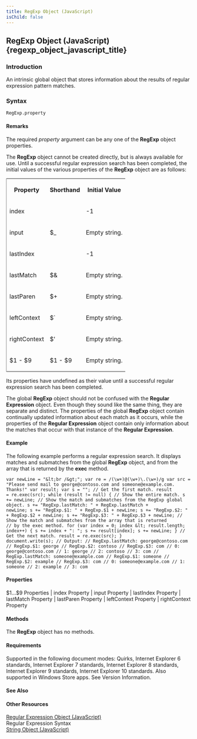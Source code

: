 ```yaml
---
title: RegExp Object (JavaScript)
isChild: false
---
```


## RegExp Object (JavaScript) {regexp_object_javascript_title}

### Introduction 

 An intrinsic global object that stores information about the results of regular expression pattern matches.

### Syntax 

```
RegExp.property
```

#### Remarks 

<div id="languageReferenceRemarksSection" class="section" name="collapseableSection" style="">
  <p xmlns:util="util">
    The required <i>property</i> argument can be any one of the <b>RegExp</b> object properties.
  </p>
  <p xmlns:util="util">
    The <b>RegExp</b> object cannot be created directly, but is always available for use. Until a successful regular expression search has been completed, the initial values of the various properties
    of the <b>RegExp</b> object are as follows:
  </p>
  <div class="caption"></div>
  <div class="tableSection">
    <table width="50%" cellspacing="2" cellpadding="5" frame="lhs">
      <tr>
        <th>
          <p xmlns:util="util">
            Property
          </p>
        </th>
        <th>
          <p xmlns:util="util">
            Shorthand
          </p>
        </th>
        <th>
          <p xmlns:util="util">
            Initial Value
          </p>
        </th>
      </tr>
      <tr>
        <td>
          <p xmlns:util="util">
            index
          </p>
        </td>
        <td>
          <p xmlns:util="util">
            &nbsp;
          </p>
        </td>
        <td>
          <p xmlns:util="util">
            -1
          </p>
        </td>
      </tr>
      <tr>
        <td>
          <p xmlns:util="util">
            input
          </p>
        </td>
        <td>
          <p xmlns:util="util">
            $_
          </p>
        </td>
        <td>
          <p xmlns:util="util">
            Empty string.
          </p>
        </td>
      </tr>
      <tr>
        <td>
          <p xmlns:util="util">
            lastIndex
          </p>
        </td>
        <td>
          <p xmlns:util="util">
            &nbsp;
          </p>
        </td>
        <td>
          <p xmlns:util="util">
            -1
          </p>
        </td>
      </tr>
      <tr>
        <td>
          <p xmlns:util="util">
            lastMatch
          </p>
        </td>
        <td>
          <p xmlns:util="util">
            $&amp;
          </p>
        </td>
        <td>
          <p xmlns:util="util">
            Empty string.
          </p>
        </td>
      </tr>
      <tr>
        <td>
          <p xmlns:util="util">
            lastParen
          </p>
        </td>
        <td>
          <p xmlns:util="util">
            $+
          </p>
        </td>
        <td>
          <p xmlns:util="util">
            Empty string.
          </p>
        </td>
      </tr>
      <tr>
        <td>
          <p xmlns:util="util">
            leftContext
          </p>
        </td>
        <td>
          <p xmlns:util="util">
            $`
          </p>
        </td>
        <td>
          <p xmlns:util="util">
            Empty string.
          </p>
        </td>
      </tr>
      <tr>
        <td>
          <p xmlns:util="util">
            rightContext
          </p>
        </td>
        <td>
          <p xmlns:util="util">
            $'
          </p>
        </td>
        <td>
          <p xmlns:util="util">
            Empty string.
          </p>
        </td>
      </tr>
      <tr>
        <td>
          <p xmlns:util="util">
            $1 - $9
          </p>
        </td>
        <td>
          <p xmlns:util="util">
            $1 - $9
          </p>
        </td>
        <td>
          <p xmlns:util="util">
            Empty string.
          </p>
        </td>
      </tr>
    </table>
  </div>
  <p xmlns:util="util">
    Its properties have undefined as their value until a successful regular expression search has been completed.
  </p>
  <p xmlns:util="util">
    The global <b>RegExp</b> object should not be confused with the <b>Regular Expression</b> object. Even though they sound like the same thing, they are separate and distinct. The properties of the
    global <b>RegExp</b> object contain continually updated information about each match as it occurs, while the properties of the <b>Regular Expression</b> object contain only information about the
    matches that occur with that instance of the <b>Regular Expression</b>.
  </p>
</div>

#### Example 

<p xmlns:util="util">
  The following example performs a regular expression search. It displays matches and submatches from the global <b>RegExp</b> object, and from the array that is returned by the <b>exec</b> method.
</p>

```
var newLine = "&lt;br /&gt;"; var re = /(\w+)@(\w+)\.(\w+)/g var src = "Please send mail to george@contoso.com and someone@example.com. Thanks!" var result; var s = ""; // Get the first match. result
= re.exec(src); while (result != null) { // Show the entire match. s += newLine; // Show the match and submatches from the RegExp global object. s += "RegExp.lastMatch: " + RegExp.lastMatch +
newLine; s += "RegExp.$1: " + RegExp.$1 + newLine; s += "RegExp.$2: " + RegExp.$2 + newLine; s += "RegExp.$3: " + RegExp.$3 + newLine; // Show the match and submatches from the array that is returned
// by the exec method. for (var index = 0; index &lt; result.length; index++) { s += index + ": "; s += result[index]; s += newLine; } // Get the next match. result = re.exec(src); }
document.write(s); // Output: // RegExp.lastMatch: george@contoso.com // RegExp.$1: george // RegExp.$2: contoso // RegExp.$3: com // 0: george@contoso.com // 1: george // 2: contoso // 3: com //
RegExp.lastMatch: someone@example.com // RegExp.$1: someone // RegExp.$2: example // RegExp.$3: com // 0: someone@example.com // 1: someone // 2: example // 3: com
```

#### Properties 

<div id="sectionSection0" class="section" name="collapseableSection" style="" expanded="true">
  <p xmlns:util="util">
    $1...$9 Properties | index Property | input Property | lastIndex Property | lastMatch Property | lastParen Property | leftContext Property | rightContext Property
  </p>
</div>

#### Methods 

<div id="sectionSection1" class="section" name="collapseableSection" style="" expanded="true">
  <p xmlns:util="util">
    The <b>RegExp</b> object has no methods.
  </p>
</div>

#### Requirements 

<div id="requirementsTitleSection" class="section" name="collapseableSection" style="">
  <p xmlns:util="util"></p>
  <p>
    Supported in the following document modes: Quirks, Internet Explorer 6 standards, Internet Explorer 7 standards, Internet Explorer 8 standards, Internet Explorer 9 standards, Internet Explorer 10
    standards. Also supported in Windows Store apps. See Version Information.
  </p>
</div>

#### See Also 

<div id="seeAlsoSection" class="section" name="collapseableSection" style="">
  <h4 class="subHeading">
    Other Resources
  </h4>
  <div class="seeAlsoStyle">
    <span sdata="link" xmlns:util="util"><a href="346aa83e-a045-47ea-acae-b42c7b121534.htm">Regular Expression Object (JavaScript)</a></span>
  </div>
  <div class="seeAlsoStyle">
    <span sdata="link" xmlns:util="util">Regular Expression Syntax</span>
  </div>
  <div class="seeAlsoStyle">
    <span sdata="link" xmlns:util="util"><a href="8063ecd5-5778-4e87-b985-b21420171914.htm">String Object (JavaScript)</a></span>
  </div>
</div>

